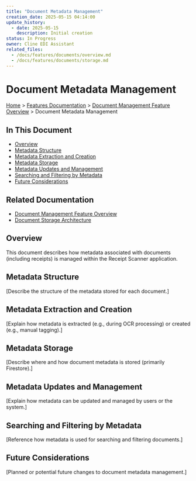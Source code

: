 ```yaml
---
title: "Document Metadata Management"
creation_date: 2025-05-15 04:14:00
update_history:
  - date: 2025-05-15
    description: Initial creation
status: In Progress
owner: Cline EDI Assistant
related_files:
  - /docs/features/documents/overview.md
  - /docs/features/documents/storage.md
---
```


# Document Metadata Management

[Home](/docs) > [Features Documentation](/docs/features) > [Document Management Feature Overview](../documents/overview.md) > Document Metadata Management

## In This Document
- [Overview](#overview)
- [Metadata Structure](#metadata-structure)
- [Metadata Extraction and Creation](#metadata-extraction-and-creation)
- [Metadata Storage](#metadata-storage)
- [Metadata Updates and Management](#metadata-updates-and-management)
- [Searching and Filtering by Metadata](#searching-and-filtering-by-metadata)
- [Future Considerations](#future-considerations)

## Related Documentation
- [Document Management Feature Overview](./overview.md)
- [Document Storage Architecture](./storage.md)

## Overview

This document describes how metadata associated with documents (including receipts) is managed within the Receipt Scanner application.

## Metadata Structure

[Describe the structure of the metadata stored for each document.]

## Metadata Extraction and Creation

[Explain how metadata is extracted (e.g., during OCR processing) or created (e.g., manual tagging).]

## Metadata Storage

[Describe where and how document metadata is stored (primarily Firestore).]

## Metadata Updates and Management

[Explain how metadata can be updated and managed by users or the system.]

## Searching and Filtering by Metadata

[Reference how metadata is used for searching and filtering documents.]

## Future Considerations

[Planned or potential future changes to document metadata management.]
